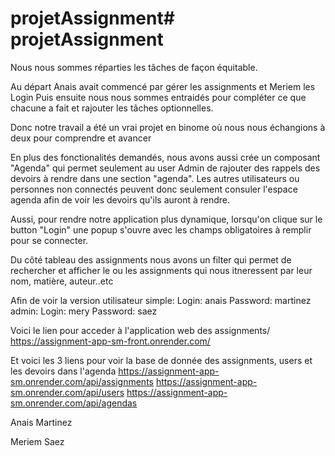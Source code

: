 # projetAssignment# projetAssignment


Nous nous sommes réparties les tâches de façon équitable.

Au départ Anais avait commencé par gérer les assignments et Meriem les Login
Puis ensuite nous nous sommes entraidés pour compléter ce que chacune a fait et rajouter les tâches optionnelles.

Donc notre travail a été un vrai projet en binome où nous nous échangions à deux pour comprendre et avancer

En plus des fonctionalités demandés, nous avons aussi crée un composant "Agenda" qui permet seulement au user Admin de rajouter des rappels des devoirs à rendre dans une section "agenda". Les autres utilisateurs ou personnes non connectés peuvent donc seulement consuler l'espace agenda afin de voir les devoirs qu'ils auront à rendre.

Aussi, pour rendre notre application plus dynamique, lorsqu'on clique sur le button "Login" une popup s'ouvre avec les champs obligatoires à remplir pour se connecter.

Du côté tableau des assignments nous avons un filter qui permet de rechercher et afficher le ou les assignments qui nous itneressent par leur nom, matière, auteur..etc

Afin de voir la version utilisateur simple: Login: anais     Password:  martinez
                        admin:             Login: mery       Password: saez


Voici le lien pour acceder à l'application web des assignments/
https://assignment-app-sm-front.onrender.com/

Et voici les 3 liens pour voir la base de donnée des assignments, users et les devoirs dans l'agenda
https://assignment-app-sm.onrender.com/api/assignments
https://assignment-app-sm.onrender.com/api/users
https://assignment-app-sm.onrender.com/api/agendas

Anais Martinez

Meriem Saez
